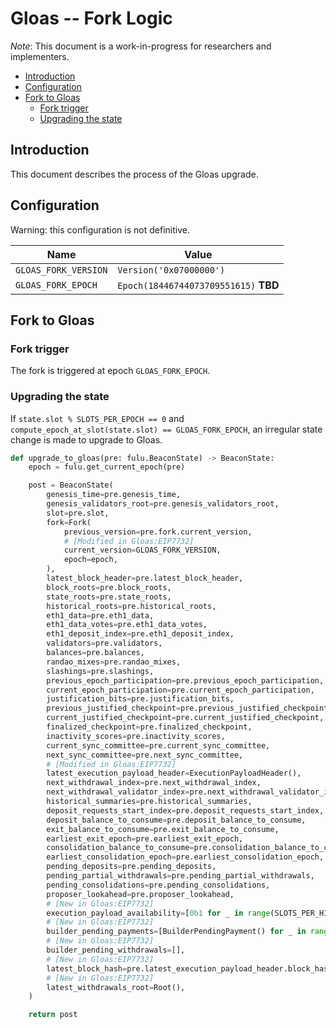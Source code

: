 # Gloas -- Fork Logic

*Note*: This document is a work-in-progress for researchers and implementers.

<!-- mdformat-toc start --slug=github --no-anchors --maxlevel=6 --minlevel=2 -->

- [Introduction](#introduction)
- [Configuration](#configuration)
- [Fork to Gloas](#fork-to-gloas)
  - [Fork trigger](#fork-trigger)
  - [Upgrading the state](#upgrading-the-state)

<!-- mdformat-toc end -->

## Introduction

This document describes the process of the Gloas upgrade.

## Configuration

Warning: this configuration is not definitive.

| Name                 | Value                                 |
| -------------------- | ------------------------------------- |
| `GLOAS_FORK_VERSION` | `Version('0x07000000')`               |
| `GLOAS_FORK_EPOCH`   | `Epoch(18446744073709551615)` **TBD** |

## Fork to Gloas

### Fork trigger

The fork is triggered at epoch `GLOAS_FORK_EPOCH`.

### Upgrading the state

If `state.slot % SLOTS_PER_EPOCH == 0` and
`compute_epoch_at_slot(state.slot) == GLOAS_FORK_EPOCH`, an irregular state
change is made to upgrade to Gloas.

```python
def upgrade_to_gloas(pre: fulu.BeaconState) -> BeaconState:
    epoch = fulu.get_current_epoch(pre)

    post = BeaconState(
        genesis_time=pre.genesis_time,
        genesis_validators_root=pre.genesis_validators_root,
        slot=pre.slot,
        fork=Fork(
            previous_version=pre.fork.current_version,
            # [Modified in Gloas:EIP7732]
            current_version=GLOAS_FORK_VERSION,
            epoch=epoch,
        ),
        latest_block_header=pre.latest_block_header,
        block_roots=pre.block_roots,
        state_roots=pre.state_roots,
        historical_roots=pre.historical_roots,
        eth1_data=pre.eth1_data,
        eth1_data_votes=pre.eth1_data_votes,
        eth1_deposit_index=pre.eth1_deposit_index,
        validators=pre.validators,
        balances=pre.balances,
        randao_mixes=pre.randao_mixes,
        slashings=pre.slashings,
        previous_epoch_participation=pre.previous_epoch_participation,
        current_epoch_participation=pre.current_epoch_participation,
        justification_bits=pre.justification_bits,
        previous_justified_checkpoint=pre.previous_justified_checkpoint,
        current_justified_checkpoint=pre.current_justified_checkpoint,
        finalized_checkpoint=pre.finalized_checkpoint,
        inactivity_scores=pre.inactivity_scores,
        current_sync_committee=pre.current_sync_committee,
        next_sync_committee=pre.next_sync_committee,
        # [Modified in Gloas:EIP7732]
        latest_execution_payload_header=ExecutionPayloadHeader(),
        next_withdrawal_index=pre.next_withdrawal_index,
        next_withdrawal_validator_index=pre.next_withdrawal_validator_index,
        historical_summaries=pre.historical_summaries,
        deposit_requests_start_index=pre.deposit_requests_start_index,
        deposit_balance_to_consume=pre.deposit_balance_to_consume,
        exit_balance_to_consume=pre.exit_balance_to_consume,
        earliest_exit_epoch=pre.earliest_exit_epoch,
        consolidation_balance_to_consume=pre.consolidation_balance_to_consume,
        earliest_consolidation_epoch=pre.earliest_consolidation_epoch,
        pending_deposits=pre.pending_deposits,
        pending_partial_withdrawals=pre.pending_partial_withdrawals,
        pending_consolidations=pre.pending_consolidations,
        proposer_lookahead=pre.proposer_lookahead,
        # [New in Gloas:EIP7732]
        execution_payload_availability=[0b1 for _ in range(SLOTS_PER_HISTORICAL_ROOT)],
        # [New in Gloas:EIP7732]
        builder_pending_payments=[BuilderPendingPayment() for _ in range(2 * SLOTS_PER_EPOCH)],
        # [New in Gloas:EIP7732]
        builder_pending_withdrawals=[],
        # [New in Gloas:EIP7732]
        latest_block_hash=pre.latest_execution_payload_header.block_hash,
        # [New in Gloas:EIP7732]
        latest_withdrawals_root=Root(),
    )

    return post
```
